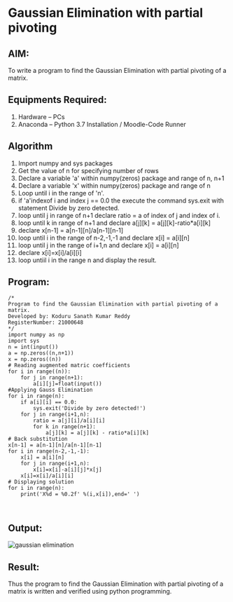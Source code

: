 # Gaussian Elimination with partial pivoting

## AIM:
To write a program to find the Gaussian Elimination with partial pivoting of a matrix.

## Equipments Required:
1. Hardware – PCs
2. Anaconda – Python 3.7 Installation / Moodle-Code Runner

## Algorithm
1. Import numpy and sys packages
2. Get the value of n for specifying number of rows
3. Declare a variable 'a' within numpy(zeros) package and range of n, n+1
4. Declare a variable 'x' within numpy(zeros) package and range of n
5. Loop until i in the range of 'n'.
6. if 'a'indexof i and index j == 0.0 the execute the command sys.exit with statement Divide by zero detected.
7. loop until j in range of n+1 
    declare ratio = a of index of j and index of i.
8. loop until k in range of n+1 and declare a[j][k] =  a[j][k]-ratio*a[i][k]
9. declare x[n-1] = a[n-1][n]/a[n-1][n-1]
10. loop until i in the range of n-2,-1,-1 and declare x[i] = a[i][n]
11. loop until j in the range of i+1,n and declare   x[i] = a[i][n]
12. declare x[i]=x[i]/a[i][i]
13. loop untiil i in the range n and display the result.
## Program:
```
/*
Program to find the Gaussian Elimination with partial pivoting of a matrix.
Developed by: Koduru Sanath Kumar Reddy
RegisterNumber: 21000648 
*/
import numpy as np
import sys
n = int(input())
a = np.zeros((n,n+1))
x = np.zeros((n))
# Reading augmented matric coefficients
for i in range((n)):
    for j in range(n+1):
        a[i][j]=float(input())
#Applying Gauss Elimination
for i in range(n):
    if a[i][i] == 0.0:
        sys.exit('Divide by zero detected!')
    for j in range(i+1,n):
        ratio = a[j][i]/a[i][i]
        for k in range(n+1):
            a[j][k] = a[j][k] - ratio*a[i][k]
# Back substitution
x[n-1] = a[n-1][n]/a[n-1][n-1]
for i in range(n-2,-1,-1):
    x[i] = a[i][n]
    for j in range(i+1,n):
        x[i]=x[i]-a[i][j]*x[j]
    x[i]=x[i]/a[i][i]
# Displaying solution
for i in range(n):
    print('X%d = %0.2f' %(i,x[i]),end=' ')
        
        

```

## Output:
![gaussian elimination]()


## Result:
Thus the program to find the Gaussian Elimination with partial pivoting of a matrix is written and verified using python programming.

